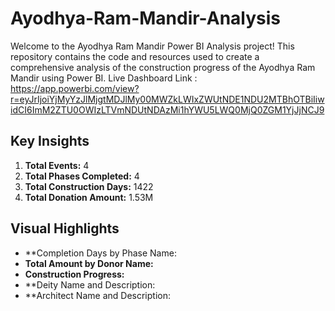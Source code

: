 # Ayodhya-Ram-Mandir-Analysis

Welcome to the Ayodhya Ram Mandir Power BI Analysis project! 
This repository contains the code and resources used to create a comprehensive analysis of the construction progress of the Ayodhya Ram Mandir using Power BI.
Live Dashboard Link : https://app.powerbi.com/view?r=eyJrIjoiYjMyYzJlMjgtMDJlMy00MWZkLWIxZWUtNDE1NDU2MTBhOTBiIiwidCI6ImM2ZTU0OWIzLTVmNDUtNDAzMi1hYWU5LWQ0MjQ0ZGM1YjJjNCJ9

## Key Insights

1. **Total Events:** 4
2. **Total Phases Completed:** 4
3. **Total Construction Days:** 1422
4. **Total Donation Amount:** 1.53M

## Visual Highlights

- **Completion Days by Phase Name:
- **Total Amount by Donor Name:** 
- **Construction Progress:**
- **Deity Name and Description:
- **Architect Name and Description:



